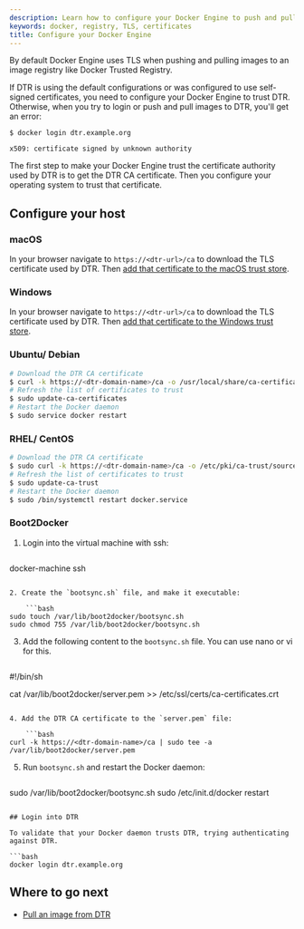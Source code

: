 ```yaml
---
description: Learn how to configure your Docker Engine to push and pull images from Docker Trusted Registry.
keywords: docker, registry, TLS, certificates
title: Configure your Docker Engine
---
```

By default Docker Engine uses TLS when pushing and pulling images to an image registry like Docker Trusted Registry.

If DTR is using the default configurations or was configured to use self-signed certificates, you need to configure your Docker Engine to trust DTR. Otherwise, when you try to login or push and pull images to DTR, you'll get an error:

```none
$ docker login dtr.example.org

x509: certificate signed by unknown authority
```

The first step to make your Docker Engine trust the certificate authority used by DTR is to get the DTR CA certificate. Then you configure your operating system to trust that certificate.

## Configure your host

### macOS

In your browser navigate to `https://<dtr-url>/ca` to download the TLS certificate used by DTR. Then [add that certificate to the macOS trust store](https://support.apple.com/kb/PH18677?locale=en_US).

### Windows

In your browser navigate to `https://<dtr-url>/ca` to download the TLS certificate used by DTR. Then [add that certificate to the Windows trust store](https://technet.microsoft.com/en-us/library/cc754841(v=ws.11).aspx).

### Ubuntu/ Debian

```bash
# Download the DTR CA certificate
$ curl -k https://<dtr-domain-name>/ca -o /usr/local/share/ca-certificates/<dtr-domain-name>.crt
# Refresh the list of certificates to trust
$ sudo update-ca-certificates
# Restart the Docker daemon
$ sudo service docker restart
```

### RHEL/ CentOS

```bash
# Download the DTR CA certificate
$ sudo curl -k https://<dtr-domain-name>/ca -o /etc/pki/ca-trust/source/anchors/<dtr-domain-name>.crt
# Refresh the list of certificates to trust
$ sudo update-ca-trust
# Restart the Docker daemon
$ sudo /bin/systemctl restart docker.service
```

### Boot2Docker

1. Login into the virtual machine with ssh:
    
    ```bash
docker-machine ssh <machine-name>
```

2. Create the `bootsync.sh` file, and make it executable:
    
    ```bash
sudo touch /var/lib/boot2docker/bootsync.sh
sudo chmod 755 /var/lib/boot2docker/bootsync.sh
```

3. Add the following content to the `bootsync.sh` file. You can use nano or vi for this.
    
    ```bash
#!/bin/sh

cat /var/lib/boot2docker/server.pem >> /etc/ssl/certs/ca-certificates.crt
```

4. Add the DTR CA certificate to the `server.pem` file:
    
    ```bash
curl -k https://<dtr-domain-name>/ca | sudo tee -a /var/lib/boot2docker/server.pem
```

5. Run `bootsync.sh` and restart the Docker daemon:
    
    ```bash
sudo /var/lib/boot2docker/bootsync.sh
sudo /etc/init.d/docker restart
```

## Login into DTR

To validate that your Docker daemon trusts DTR, trying authenticating against DTR.

```bash
docker login dtr.example.org
```

## Where to go next

* [Pull an image from DTR](pull-an-image.md)